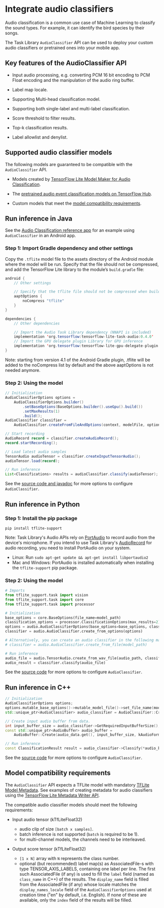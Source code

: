 # Integrate audio classifiers

Audio classification is a common use case of Machine Learning to classify the
sound types. For example, it can identify the bird species by their songs.

The Task Library `AudioClassifier` API can be used to deploy your custom audio
classifiers or pretrained ones into your mobile app.

## Key features of the AudioClassifier API

*   Input audio processing, e.g. converting PCM 16 bit encoding to PCM
    Float encoding and the manipulation of the audio ring buffer.

*   Label map locale.

*   Supporting Multi-head classification model.

*   Supporting both single-label and multi-label classification.

*   Score threshold to filter results.

*   Top-k classification results.

*   Label allowlist and denylist.

## Supported audio classifier models

The following models are guaranteed to be compatible with the `AudioClassifier`
API.

*   Models created by
    [TensorFlow Lite Model Maker for Audio Classification](https://www.tensorflow.org/lite/api_docs/python/tflite_model_maker/audio_classifier).

*   The
    [pretrained audio event classification models on TensorFlow Hub](https://tfhub.dev/google/lite-model/yamnet/classification/tflite/1).

*   Custom models that meet the
    [model compatibility requirements](#model-compatibility-requirements).

## Run inference in Java

See the
[Audio Classification reference app](https://github.com/tensorflow/examples/tree/master/lite/examples/sound_classification/android)
for an example using `AudioClassifier` in an Android app.

### Step 1: Import Gradle dependency and other settings

Copy the `.tflite` model file to the assets directory of the Android module
where the model will be run. Specify that the file should not be compressed, and
add the TensorFlow Lite library to the module’s `build.gradle` file:

```java
android {
    // Other settings

    // Specify that the tflite file should not be compressed when building the APK package.
    aaptOptions {
        noCompress "tflite"
    }
}

dependencies {
    // Other dependencies

    // Import the Audio Task Library dependency (NNAPI is included)
    implementation 'org.tensorflow:tensorflow-lite-task-audio:0.4.0'
    // Import the GPU delegate plugin Library for GPU inference
    implementation 'org.tensorflow:tensorflow-lite-gpu-delegate-plugin:0.4.0'
}
```

Note: starting from version 4.1 of the Android Gradle plugin, .tflite will be
added to the noCompress list by default and the above aaptOptions is not needed
anymore.

### Step 2: Using the model

```java
// Initialization
AudioClassifierOptions options =
    AudioClassifierOptions.builder()
        .setBaseOptions(BaseOptions.builder().useGpu().build())
        .setMaxResults(1)
        .build();
AudioClassifier classifier =
    AudioClassifier.createFromFileAndOptions(context, modelFile, options);

// Start recording
AudioRecord record = classifier.createAudioRecord();
record.startRecording();

// Load latest audio samples
TensorAudio audioTensor = classifier.createInputTensorAudio();
audioTensor.load(record);

// Run inference
List<Classifications> results = audioClassifier.classify(audioTensor);
```

See the
[source code and javadoc](https://github.com/tensorflow/tflite-support/blob/master/tensorflow_lite_support/java/src/java/org/tensorflow/lite/task/audio/classifier/AudioClassifier.java)
for more options to configure `AudioClassifier`.

## Run inference in Python

### Step 1: Install the pip package

```
pip install tflite-support
```

Note: Task Library's Audio APIs rely on [PortAudio](http://www.portaudio.com/docs/v19-doxydocs/index.html)
to record audio from the device's microphone. If you intend to use Task
Library's [AudioRecord](/lite/api_docs/python/tflite_support/task/audio/AudioRecord)
for audio recording, you need to install PortAudio on your system.

* Linux: Run `sudo apt-get update && apt-get install libportaudio2`
* Mac and Windows: PortAudio is installed automatically when installing the
`tflite-support` pip package.

### Step 2: Using the model

```python
# Imports
from tflite_support.task import vision
from tflite_support.task import core
from tflite_support.task import processor

# Initialization
base_options = core.BaseOptions(file_name=model_path)
classification_options = processor.ClassificationOptions(max_results=2)
options = audio.AudioClassifierOptions(base_options=base_options, classification_options=classification_options)
classifier = audio.AudioClassifier.create_from_options(options)

# Alternatively, you can create an audio classifier in the following manner:
# classifier = audio.AudioClassifier.create_from_file(model_path)

# Run inference
audio_file = audio.TensorAudio.create_from_wav_file(audio_path, classifier.required_input_buffer_size)
audio_result = classifier.classify(audio_file)
```

See the
[source code](https://github.com/tensorflow/tflite-support/blob/master/tensorflow_lite_support/python/task/audio/audio_classifier.py)
for more options to configure `AudioClassifier`.

## Run inference in C++

```c++
// Initialization
AudioClassifierOptions options;
options.mutable_base_options()->mutable_model_file()->set_file_name(model_file);
std::unique_ptr<AudioClassifier> audio_classifier = AudioClassifier::CreateFromOptions(options).value();

// Create input audio buffer from data.
int input_buffer_size = audio_classifier->GetRequiredInputBufferSize();
const std::unique_ptr<AudioBuffer> audio_buffer =
    AudioBuffer::Create(audio_data.get(), input_buffer_size, kAudioFormat).value();

// Run inference
const ClassificationResult result = audio_classifier->Classify(*audio_buffer).value();
```

See the
[source code](https://github.com/tensorflow/tflite-support/blob/master/tensorflow_lite_support/cc/task/audio/audio_classifier.h)
for more options to configure `AudioClassifier`.

## Model compatibility requirements

The `AudioClassifier` API expects a TFLite model with mandatory
[TFLite Model Metadata](../../models/convert/metadata.md). See examples of creating
metadata for audio classifiers using the
[TensorFlow Lite Metadata Writer API](../../models/convert/metadata_writer_tutorial.ipynb#audio_classifiers).

The compatible audio classifier models should meet the following requirements:

*   Input audio tensor (kTfLiteFloat32)

    -   audio clip of size `[batch x samples]`.
    -   batch inference is not supported (`batch` is required to be 1).
    -   for multi-channel models, the channels need to be interleaved.

*   Output score tensor (kTfLiteFloat32)

    -   `[1 x N]` array with `N` represents the class number.
    -   optional (but recommended) label map(s) as AssociatedFile-s with type
        TENSOR_AXIS_LABELS, containing one label per line. The first such
        AssociatedFile (if any) is used to fill the `label` field (named as
        `class_name` in C++) of the results. The `display_name` field is filled
        from the AssociatedFile (if any) whose locale matches the
        `display_names_locale` field of the `AudioClassifierOptions` used at
        creation time ("en" by default, i.e. English). If none of these are
        available, only the `index` field of the results will be filled.
